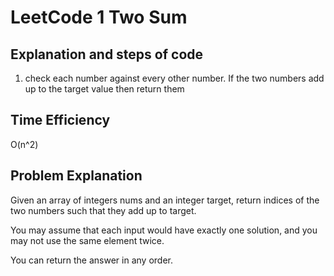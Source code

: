 # LeetCode 1 Two Sum
## Explanation and steps of code  
1) check each number against every other number. If the two numbers add up to the target value then return them

## Time Efficiency  
O(n^2)  

## Problem Explanation  
Given an array of integers nums and an integer target, return indices of the two numbers such that they add up to target.

You may assume that each input would have exactly one solution, and you may not use the same element twice.

You can return the answer in any order.


